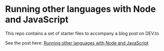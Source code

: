 # Running other languages with Node and JavaScript

This repo contains a set of starter files to accompany a blog post on DEV.to

See the post here:
[Running other languages with Node and JavaScript](https://dev.to/gloriousloaf/running-other-languages-with-node-and-javascript-4n7b)
